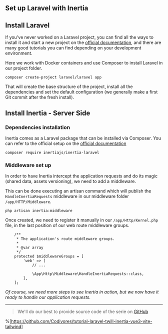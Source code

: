 ## Set up Laravel with Inertia

## Install Laravel

If you've never worked on a Laravel project, you can find all the ways to install it and start a new project on the [official documentation](https://laravel.com/docs/8.x/installation#your-first-laravel-project), and there are many good tutorials you can find depending on your development environment.

Here we work with Docker containers and use Composer to install Laravel in our project folder.

```
composer create-project laravel/laravel app
```

That will create the base structure of the project, install all the dependencies and set the default configuration (we generally make a first Git commit after the fresh install).


## Install Inertia - Server Side

### Dependencies installation

Inertia comes as a Laravel package that can be installed via Composer. 
You can refer to the official setup on the [official documentation](https://inertiajs.com/server-side-setup) 

```
composer require inertiajs/inertia-laravel
```

### Middleware set up

In order to have Inertia intercept the application requests and do its magic (shared data, assets versioning), we need to add a middleware.

This can be done executing an artisan command which will publish the `HandleInertiaRequests` middleware in our middleware folder `/app/HTTP/Middleware`.

```
php artisan inertia:middleware
```

Once created, we need to register it manually in our `/app/Http/Kernel.php` file, in the last position of our web route middleware groups.

```
    /**
     * The application's route middleware groups.
     *
     * @var array
     */
    protected $middlewareGroups = [
        'web' => [
            // ...

            \App\Http\Middleware\HandleInertiaRequests::class,
        ],
    ];
```

*Of course, we need more steps to see Inertia in action, but we now have it ready to handle our application requests.*

---

> We'll do our best to provide source code of the serie on [GitHub](https://github.com/Codivores/tutorial-laravel-twill-inertia-vue3-vite-tailwind) 

%[https://github.com/Codivores/tutorial-laravel-twill-inertia-vue3-vite-tailwind]
